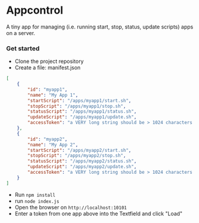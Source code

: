 # Appcontrol

A tiny app for managing (i.e. running start, stop, status, update scripts) apps on a server.

### Get started

-   Clone the project repository
-   Create a file: manifest.json

```json
[
    {
        "id": "myapp1",
        "name": "My App 1",
        "startScript": "/apps/myapp1/start.sh",
        "stopScript": "/apps/myapp1/stop.sh",
        "statusScript": "/apps/myapp1/status.sh",
        "updateScript": "/apps/myapp1/update.sh",
        "accessToken": "a VERY long string should be > 1024 characters long. This is the token, you identify the app later on"
    },
    {
        "id": "myapp2",
        "name": "My App 2",
        "startScript": "/apps/myapp2/start.sh",
        "stopScript": "/apps/myapp2/stop.sh",
        "statusScript": "/apps/myapp2/status.sh",
        "updateScript": "/apps/myapp2/update.sh",
        "accessToken": "a VERY long string should be > 1024 characters long. This is the token, you identify the app later on"
    }
]
```

-   Run `npm install`
-   run `node index.js`
-   Open the browser on `http://localhost:10101`
-   Enter a token from one app above into the Textfield and click "Load"
